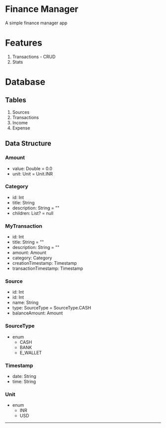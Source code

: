 # Finance Manager

A simple finance manager app

# Features

1. Transactions - CRUD
2. Stats

# Database

## Tables

1. Sources
2. Transactions
3. Income
4. Expense

## Data Structure

### Amount

- value: Double = 0.0
- unit: Unit = Unit.INR

### Category

- id: Int
- title: String
- description: String = ""
- children: List<Category>? = null

### MyTransaction

- id: Int
- title: String = ""
- description: String = ""
- amount: Amount
- category: Category
- creationTimestamp: Timestamp
- transactionTimestamp: Timestamp

### Source

- id: Int
- id: Int
- name: String
- type: SourceType = SourceType.CASH
- balanceAmount: Amount

### SourceType

- enum
  - CASH
  - BANK
  - E_WALLET

### Timestamp

- date: String
- time: String

### Unit

- enum
  - INR
  - USD

---
